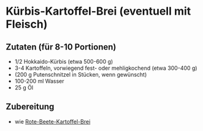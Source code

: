 # Kürbis-Kartoffel-Brei (eventuell mit Fleisch)

## Zutaten (für 8-10 Portionen)
 + 1/2 Hokkaido-Kürbis (etwa 500-600 g)
 + 3-4 Kartoffeln, vorwiegend fest- oder mehligkochend (etwa 300-400 g)
 + (200 g Putenschnitzel in Stücken, wenn gewünscht)
 + 100-200 ml Wasser
 + 25 g Öl

## Zubereitung
 + wie
   [Rote-Beete-Kartoffel-Brei](https://github.com/tdussa/Breirezepte/blob/master/Rote-Beete-Kartoffelbrei.md)
